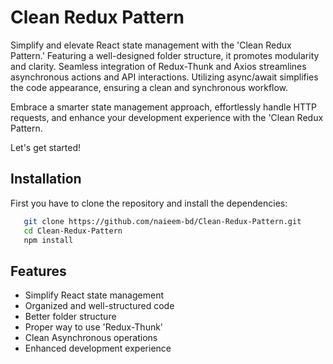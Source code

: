# Clean Redux Pattern

<!-- <img src="nexus_rest_api_github_cover.png" width="100%" /> -->

Simplify and elevate React state management with the 'Clean Redux Pattern.' Featuring a well-designed folder structure, it promotes modularity and clarity. Seamless integration of Redux-Thunk and Axios streamlines asynchronous actions and API interactions. Utilizing async/await simplifies the code appearance, ensuring a clean and synchronous workflow.

Embrace a smarter state management approach, effortlessly handle HTTP requests, and enhance your development experience with the 'Clean Redux Pattern.

Let's get started!

## Installation

First you have to clone the repository and install the dependencies:

```bash
   git clone https://github.com/naieem-bd/Clean-Redux-Pattern.git
   cd Clean-Redux-Pattern
   npm install
```

## Features

- Simplify React state management
- Organized and well-structured code
- Better folder structure
- Proper way to use 'Redux-Thunk'
- Clean Asynchronous operations
- Enhanced development experience

<!-- <img src="postman_collection_screenshot.jpg" width="100%" /> -->
<!-- This 'postman_collection.json' file is available in the root folder. -->

<!-- ## Acknowledgements

- [Node](https://nodejs.org/en)
- [Express](https://expressjs.com/)
- [MongoDB](https://www.mongodb.com/)
- [Mongoose](https://mongoosejs.com/) -->
